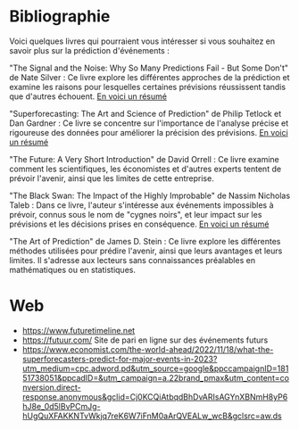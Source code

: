 # Bibliographie

Voici quelques livres qui pourraient vous intéresser si vous souhaitez en savoir plus sur la prédiction d'événements :

"The Signal and the Noise: Why So Many Predictions Fail - But Some Don't" de Nate Silver : Ce livre explore les différentes approches de la prédiction et examine les raisons pour lesquelles certaines prévisions réussissent tandis que d'autres échouent.
[En voici un résumé](résumé/signal.md)
 

"Superforecasting: The Art and Science of Prediction" de Philip Tetlock et Dan Gardner : Ce livre se concentre sur l'importance de l'analyse précise et rigoureuse des données pour améliorer la précision des prévisions.
[En voici un résumé](résumé/superforecasting.md)

"The Future: A Very Short Introduction" de David Orrell : Ce livre examine comment les scientifiques, les économistes et d'autres experts tentent de prévoir l'avenir, ainsi que les limites de cette entreprise.

"The Black Swan: The Impact of the Highly Improbable" de Nassim Nicholas Taleb : Dans ce livre, l'auteur s'intéresse aux événements impossibles à prévoir, connus sous le nom de "cygnes noirs", et leur impact sur les prévisions et les décisions prises en conséquence.
[En voici un résumé](résumé/theblackswan.md)

"The Art of Prediction" de James D. Stein : Ce livre explore les différentes méthodes utilisées pour prédire l'avenir, ainsi que leurs avantages et leurs limites. Il s'adresse aux lecteurs sans connaissances préalables en mathématiques ou en statistiques.

# Web

* https://www.futuretimeline.net 
* https://futuur.com/ Site de pari en ligne sur des événements futurs
* https://www.economist.com/the-world-ahead/2022/11/18/what-the-superforecasters-predict-for-major-events-in-2023?utm_medium=cpc.adword.pd&utm_source=google&ppccampaignID=18151738051&ppcadID=&utm_campaign=a.22brand_pmax&utm_content=conversion.direct-response.anonymous&gclid=Cj0KCQiAtbqdBhDvARIsAGYnXBNmH8yP6hJ8e_0d5lBvPCmJg-hUgQuXFAKKNTvWkjq7reK6W7iFnM0aArQVEALw_wcB&gclsrc=aw.ds
